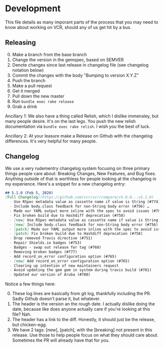 # Development

This file details as many imporant parts of the process that you may need to know about working on VCR, should any of us get hit by a bus.

## Releasing

  0. Make a branch from the base branch
  0. Change the version in the gemspec, based on SEMVER
  0. Denote changes since last release in changelog file (see changelog notation below)
  0. Commit the changes with the body "Bumping to version X.Y.Z"
  0. Push the branch
  0. Make a pull request
  0. Get it merged
  0. Pull down the new master
  0. Run `bundle exec rake release`
  0. Grab a drink

Ancillary 1: We also have a thing called Relish, which I dislike immensley, but many people desire. It's on the last legs. You push the new relish documentation via `bundle exec rake relish`. I wish you the best of luck.

Ancillary 2: At your leasure make a Release on Github with the changelog differences. It's very helpful for many people.

## Changelog

We use a very rudementry changelog system focusing on three primary things people care about: Breaking Changes, New Features, and Bug fixes. Anything outside of that is worthless for people looking at the changelog in my experience. Here's a snippet for a new changelog entry:

``` markdown
## 5.1.0 (Feb 5, 2020)
[Full Changelog](https://github.com/vcr/vcr/compare/v5.0.0...v5.1.0)
  - Use RSpec metadata value as cassette name if value is String (#774)
  - Include body.class feedback for non-String body error (#756) …
  - Made our YAML output more inline with the spec to avoid issues (#782)
  - Fix broken build due to Hashdiff deprecation (#758)
  - [new] Use RSpec metadata value as cassette name if value is String (#774)
  - [new] Include body.class feedback for non-String body error (#756) …
  - [patch] Made our YAML output more inline with the spec to avoid issues (#782)
  - [patch] Fix broken build due to Hashdiff deprecation (#758)
  - Drop removed Travis directive (#751)
  - Repair Shields.io badges (#753)
  - Badges - swap out release for tag (#760)
  - Removing broken badges (#777)
  - Add record_on_error configuration option (#765)
  - [new] Add record_on_error configuration option (#765)
  - Clearing up intention of new maintainers request
  - Avoid updating the gem gem in system during travis build (#781)
  - Updated our version of Aruba (#780)
```

Notice a few things here:

  0. These log lines are basically from git log, thankfully including the PR. Sadly Github doesn't parse it, but whatever.
  0. The header is the version an the rough date. I actually dislike doing the date, because like does anyone actually care if you're looking at this file? Nah.
  0. The header has a link to the diff. Honestly, it should just be the release, but chicken-egg.
  0. We have 2 tags: [new], [patch], with the [breaking] not present in this release. Use those to help people focus on what they should care about. Sometimes the PR will already have that for you.
